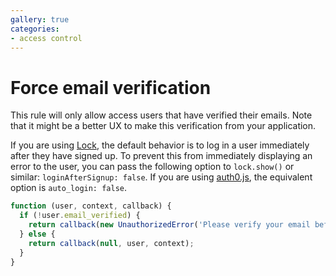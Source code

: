 ```yaml
---
gallery: true
categories:
- access control
---
```

# Force email verification

This rule will only allow access users that have verified their emails.
Note that it might be a better UX to make this verification from your application.

If you are using [Lock](https://auth0.com/docs/lock), the default behavior is to log in a user immediately after they have signed up.
To prevent this from immediately displaying an error to the user, you can pass the following option to `lock.show()` or similar: `loginAfterSignup: false`.
If you are using [auth0.js](https://auth0.com/docs/libraries/auth0js), the equivalent option is `auto_login: false`.

```js
function (user, context, callback) {
  if (!user.email_verified) {
    return callback(new UnauthorizedError('Please verify your email before logging in.'));
  } else {
    return callback(null, user, context);
  }
}
```
